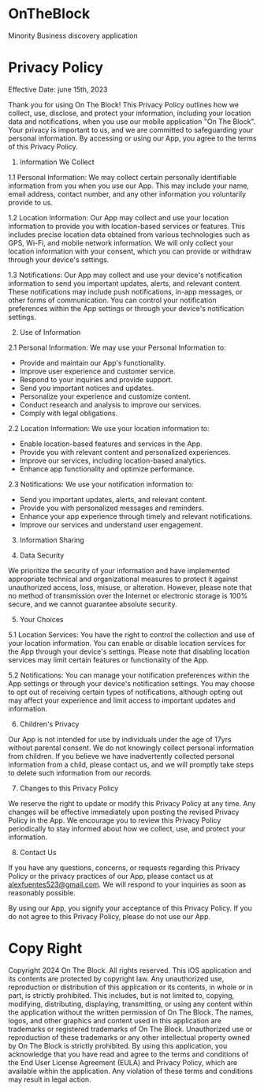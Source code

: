 # OnTheBlock
Minority Business discovery application

# Privacy Policy

Effective Date: june 15th, 2023

Thank you for using On The Block! This Privacy Policy outlines how we collect, use, disclose, and protect your information, including your location data and notifications, when you use our mobile application "On The Block". Your privacy is important to us, and we are committed to safeguarding your personal information. By accessing or using our App, you agree to the terms of this Privacy Policy.

1. Information We Collect

1.1 Personal Information:
We may collect certain personally identifiable information from you when you use our App. This may include your name, email address, contact number, and any other information you voluntarily provide to us.

1.2 Location Information:
Our App may collect and use your location information to provide you with location-based services or features. This includes precise location data obtained from various technologies such as GPS, Wi-Fi, and mobile network information. We will only collect your location information with your consent, which you can provide or withdraw through your device's settings.

1.3 Notifications:
Our App may collect and use your device's notification information to send you important updates, alerts, and relevant content. These notifications may include push notifications, in-app messages, or other forms of communication. You can control your notification preferences within the App settings or through your device's notification settings.

2. Use of Information

2.1 Personal Information:
We may use your Personal Information to:

- Provide and maintain our App's functionality.
- Improve user experience and customer service.
- Respond to your inquiries and provide support.
- Send you important notices and updates.
- Personalize your experience and customize content.
- Conduct research and analysis to improve our services.
- Comply with legal obligations.

2.2 Location Information:
We use your location information to:

- Enable location-based features and services in the App.
- Provide you with relevant content and personalized experiences.
- Improve our services, including location-based analytics.
- Enhance app functionality and optimize performance.

2.3 Notifications:
We use your notification information to:

- Send you important updates, alerts, and relevant content.
- Provide you with personalized messages and reminders.
- Enhance your app experience through timely and relevant notifications.
- Improve our services and understand user engagement.

3. Information Sharing

4. Data Security

We prioritize the security of your information and have implemented appropriate technical and organizational measures to protect it against unauthorized access, loss, misuse, or alteration. However, please note that no method of transmission over the Internet or electronic storage is 100% secure, and we cannot guarantee absolute security.

5. Your Choices

5.1 Location Services:
You have the right to control the collection and use of your location information. You can enable or disable location services for the App through your device's settings. Please note that disabling location services may limit certain features or functionality of the App.

5.2 Notifications:
You can manage your notification preferences within the App settings or through your device's notification settings. You may choose to opt out of receiving certain types of notifications, although opting out may affect your experience and limit access to important updates and information.

6. Children's Privacy

Our App is not intended for use by individuals under the age of 17yrs without parental consent. We do not knowingly collect personal information from children. If you believe we have inadvertently collected personal information from a child, please contact us, and we will promptly take steps to delete such information from our records.

7. Changes to this Privacy Policy

We reserve the right to update or modify this Privacy Policy at any time. Any changes will be effective immediately upon posting the revised Privacy Policy in the App. We encourage you to review this Privacy Policy periodically to stay informed about how we collect, use, and protect your information.

8. Contact Us

If you have any questions, concerns, or requests regarding this Privacy Policy or the privacy practices of our App, please contact us at alexfuentes523@gmail.com. We will respond to your inquiries as soon as reasonably possible.

By using our App, you signify your acceptance of this Privacy Policy. If you do not agree to this Privacy Policy, please do not use our App.


# Copy Right
Copyright  2024 On The Block. All rights reserved. This iOS application and its contents are protected by copyright law. Any unauthorized use, reproduction or distribution of this application or its contents, in whole or in part, is strictly prohibited. This includes, but is not limited to, copying, modifying, distributing, displaying, transmitting, or using any content within the application without the written permission of On The Block. The names, logos, and other graphics and content used in this application are trademarks or registered trademarks of On The Block. Unauthorized use or reproduction of these trademarks or any other intellectual property owned by On The Block is strictly prohibited. By using this application, you acknowledge that you have read and agree to the terms and conditions of the End User License Agreement (EULA) and Privacy Policy, which are available within the application. Any violation of these terms and conditions may result in legal action.
